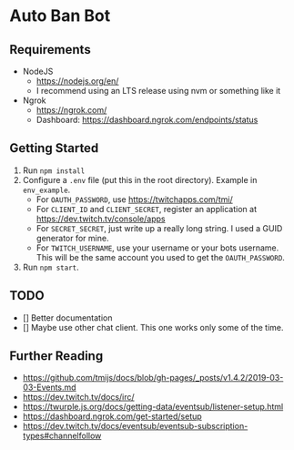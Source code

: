# Auto Ban Bot

## Requirements

- NodeJS
    - https://nodejs.org/en/
    - I recommend using an LTS release using nvm or something like it
- Ngrok
    - https://ngrok.com/
    - Dashboard: https://dashboard.ngrok.com/endpoints/status

## Getting Started

1. Run `npm install`
2. Configure a `.env` file (put this in the root directory). Example in `env_example`.
    - For `OAUTH_PASSWORD`, use https://twitchapps.com/tmi/
    - For `CLIENT_ID` and `CLIENT_SECRET`, register an application at https://dev.twitch.tv/console/apps
    - For `SECRET_SECRET`, just write up a really long string. I used a GUID generator for mine.
    - For `TWITCH_USERNAME`, use your username or your bots username. This will be the same account you used to get the `OAUTH_PASSWORD`.
3. Run `npm start`.

## TODO

- [] Better documentation
- [] Maybe use other chat client. This one works only some of the time.

## Further Reading

- https://github.com/tmijs/docs/blob/gh-pages/_posts/v1.4.2/2019-03-03-Events.md
- https://dev.twitch.tv/docs/irc/
- https://twurple.js.org/docs/getting-data/eventsub/listener-setup.html
- https://dashboard.ngrok.com/get-started/setup
- https://dev.twitch.tv/docs/eventsub/eventsub-subscription-types#channelfollow
